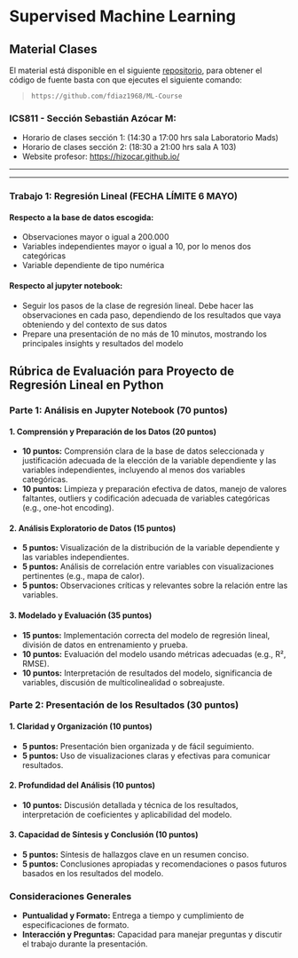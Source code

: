 # Supervised Machine Learning

## Material Clases

El material está disponible en el siguiente [repositorio](https://github.com/fdiaz1968/ML-Course), para obtener el código de fuente basta con que ejecutes el siguiente comando:

> `https://github.com/fdiaz1968/ML-Course`

### ICS811 - Sección Sebastián Azócar M: 
- Horario de clases sección 1:  (14:30 a 17:00 hrs sala Laboratorio Mads)
- Horario de clases sección 2:  (18:30 a 21:00 hrs sala A 103)
- Website profesor: https://hizocar.github.io/

---
---

### Trabajo 1: Regresión Lineal (FECHA LÍMITE 6 MAYO)

#### Respecto a la base de datos escogida: 
- Observaciones mayor o igual a 200.000 
- Variables independientes mayor o igual a 10, por lo menos dos categóricas
- Variable dependiente de tipo numérica

#### Respecto al jupyter notebook:

- Seguir los pasos de la clase de regresión lineal. Debe hacer las observaciones en cada paso, dependiendo de los resultados que vaya obteniendo y del contexto de sus datos
- Prepare una presentación de no más de 10 minutos, mostrando los principales insights y resultados del modelo

## Rúbrica de Evaluación para Proyecto de Regresión Lineal en Python

### Parte 1: Análisis en Jupyter Notebook (70 puntos)

#### 1. Comprensión y Preparación de los Datos (20 puntos)
- **10 puntos:** Comprensión clara de la base de datos seleccionada y justificación adecuada de la elección de la variable dependiente y las variables independientes, incluyendo al menos dos variables categóricas.
- **10 puntos:** Limpieza y preparación efectiva de datos, manejo de valores faltantes, outliers y codificación adecuada de variables categóricas (e.g., one-hot encoding).

#### 2. Análisis Exploratorio de Datos (15 puntos)
- **5 puntos:** Visualización de la distribución de la variable dependiente y las variables independientes.
- **5 puntos:** Análisis de correlación entre variables con visualizaciones pertinentes (e.g., mapa de calor).
- **5 puntos:** Observaciones críticas y relevantes sobre la relación entre las variables.

#### 3. Modelado y Evaluación (35 puntos)
- **15 puntos:** Implementación correcta del modelo de regresión lineal, división de datos en entrenamiento y prueba.
- **10 puntos:** Evaluación del modelo usando métricas adecuadas (e.g., R², RMSE).
- **10 puntos:** Interpretación de resultados del modelo, significancia de variables, discusión de multicolinealidad o sobreajuste.

### Parte 2: Presentación de los Resultados (30 puntos)

#### 1. Claridad y Organización (10 puntos)
- **5 puntos:** Presentación bien organizada y de fácil seguimiento.
- **5 puntos:** Uso de visualizaciones claras y efectivas para comunicar resultados.

#### 2. Profundidad del Análisis (10 puntos)
- **10 puntos:** Discusión detallada y técnica de los resultados, interpretación de coeficientes y aplicabilidad del modelo.

#### 3. Capacidad de Síntesis y Conclusión (10 puntos)
- **5 puntos:** Síntesis de hallazgos clave en un resumen conciso.
- **5 puntos:** Conclusiones apropiadas y recomendaciones o pasos futuros basados en los resultados del modelo.

### Consideraciones Generales

- **Puntualidad y Formato:** Entrega a tiempo y cumplimiento de especificaciones de formato.
- **Interacción y Preguntas:** Capacidad para manejar preguntas y discutir el trabajo durante la presentación.
